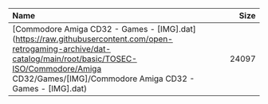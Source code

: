 |Name|Size|
|:---|---:|
|[Commodore Amiga CD32 - Games - [IMG].dat](https://raw.githubusercontent.com/open-retrogaming-archive/dat-catalog/main/root/basic/TOSEC-ISO/Commodore/Amiga CD32/Games/[IMG]/Commodore Amiga CD32 - Games - [IMG].dat)|24097|
